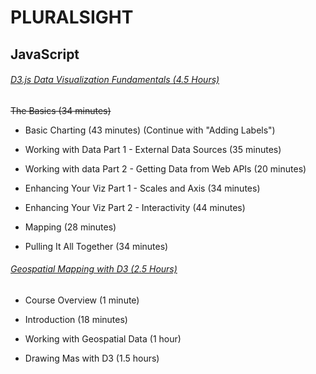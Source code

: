 # **PLURALSIGHT**

## **JavaScript**

###### [D3.js Data Visualization Fundamentals (4.5 Hours)](https://app.pluralsight.com/library/courses/d3js-data-visualization-fundamentals/table-of-contents)

~~The Basics (34 minutes)~~

- Basic Charting (43 minutes) (Continue with "Adding Labels")

- Working with Data Part 1 - External Data Sources (35 minutes)

- Working with data Part 2 - Getting Data from Web APIs (20 minutes)

- Enhancing Your Viz Part 1 - Scales and Axis (34 minutes)

- Enhancing Your Viz Part 2 - Interactivity (44 minutes)

- Mapping (28 minutes)

- Pulling It All Together (34 minutes)

###### [Geospatial Mapping with D3 (2.5 Hours)](https://app.pluralsight.com/library/courses/geospatial-mapping-d3/table-of-contents)

- Course Overview (1 minute)

- Introduction (18 minutes)

- Working with Geospatial Data (1 hour)

- Drawing Mas with D3 (1.5 hours)